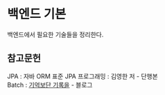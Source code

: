 # 백엔드 기본

백엔드에서 필요한 기술들을 정리한다.

## 참고문헌
JPA : 자바 ORM 표준 JPA 프로그래밍 : 김영한 저 - 단행본   
Batch : [기억보단 기록을](https://jojoldu.tistory.com/) - 블로그